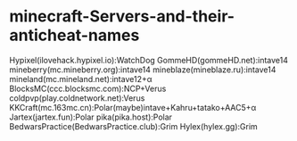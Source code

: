 # minecraft-Servers-and-their-anticheat-names

Hypixel(ilovehack.hypixel.io):WatchDog
GommeHD(gommeHD.net):intave14
mineberry(mc.mineberry.org):intave14
mineblaze(mineblaze.ru):intave14
mineland(mc.mineland.net):intave12+α
BlocksMC(ccc.blocksmc.com):NCP+Verus 
coldpvp(play.coldnetwork.net):Verus
KKCraft(mc.163mc.cn):Polar(maybe)intave+Kahru+tatako+AAC5+α
Jartex(jartex.fun):Polar
pika(pika.host):Polar
BedwarsPractice(BedwarsPractice.club):Grim
Hylex(hylex.gg):Grim
